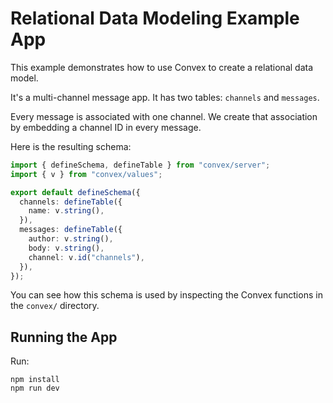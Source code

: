 # Relational Data Modeling Example App

This example demonstrates how to use Convex to create a relational data model.

It's a multi-channel message app. It has two tables: `channels` and `messages`.

Every message is associated with one channel. We create that association by
embedding a channel ID in every message.

Here is the resulting schema:

```typescript
import { defineSchema, defineTable } from "convex/server";
import { v } from "convex/values";

export default defineSchema({
  channels: defineTable({
    name: v.string(),
  }),
  messages: defineTable({
    author: v.string(),
    body: v.string(),
    channel: v.id("channels"),
  }),
});
```

You can see how this schema is used by inspecting the Convex functions in the
`convex/` directory.

## Running the App

Run:

```
npm install
npm run dev
```
